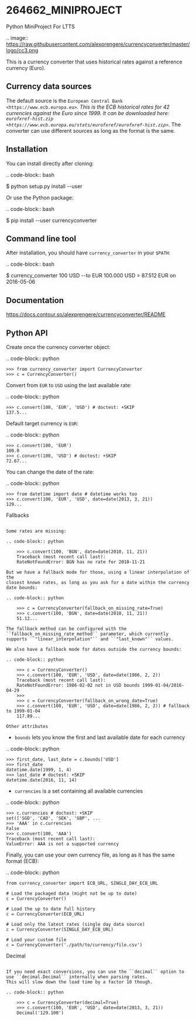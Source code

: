 # 264662_MINIPROJECT

Python MiniProject For LTTS


.. image:: https://raw.githubusercontent.com/alexprengere/currencyconverter/master/logo/cc3.png

This is a currency converter that uses historical rates against a reference currency (Euro).

Currency data sources
---------------------

The default source is the `European Central Bank <https://www.ecb.europa.eu>`_. This is the ECB historical rates for 42 currencies against the Euro since 1999.
It can be downloaded here: `eurofxref-hist.zip <https://www.ecb.europa.eu/stats/eurofxref/eurofxref-hist.zip>`_.
The converter can use different sources as long as the format is the same.

Installation
------------

You can install directly after cloning:

.. code-block:: bash

 $ python setup.py install --user

Or use the Python package:

.. code-block:: bash

  $ pip install --user currencyconverter

Command line tool
-----------------

After installation, you should have ``currency_converter`` in your ``$PATH``:

.. code-block:: bash

 $ currency_converter 100 USD --to EUR
 100.000 USD = 87.512 EUR on 2016-05-06
 
Documentation
-------------
https://docs.contour.so/alexprengere/currencyconverter/README

Python API
----------

Create once the currency converter object:

.. code-block:: python

    >>> from currency_converter import CurrencyConverter
    >>> c = CurrencyConverter()

Convert from ``EUR`` to ``USD`` using the last available rate:

.. code-block:: python

    >>> c.convert(100, 'EUR', 'USD') # doctest: +SKIP
    137.5...

Default target currency is ``EUR``:

.. code-block:: python

    >>> c.convert(100, 'EUR')
    100.0
    >>> c.convert(100, 'USD') # doctest: +SKIP
    72.67...

You can change the date of the rate:

.. code-block:: python

    >>> from datetime import date # datetime works too
    >>> c.convert(100, 'EUR', 'USD', date=date(2013, 3, 21))
    129...

Fallbacks
~~~~~~~~~

Some rates are missing:

.. code-block:: python

    >>> c.convert(100, 'BGN', date=date(2010, 11, 21))
    Traceback (most recent call last):
    RateNotFoundError: BGN has no rate for 2010-11-21

But we have a fallback mode for those, using a linear interpolation of the
closest known rates, as long as you ask for a date within the currency date bounds:

.. code-block:: python

    >>> c = CurrencyConverter(fallback_on_missing_rate=True)
    >>> c.convert(100, 'BGN', date=date(2010, 11, 21))
    51.12...

The fallback method can be configured with the ``fallback_on_missing_rate_method`` parameter, which currently supports ``"linear_interpolation"`` and ``"last_known"`` values.

We also have a fallback mode for dates outside the currency bounds:

.. code-block:: python

    >>> c = CurrencyConverter()
    >>> c.convert(100, 'EUR', 'USD', date=date(1986, 2, 2))
    Traceback (most recent call last):
    RateNotFoundError: 1986-02-02 not in USD bounds 1999-01-04/2016-04-29
    >>> 
    >>> c = CurrencyConverter(fallback_on_wrong_date=True)
    >>> c.convert(100, 'EUR', 'USD', date=date(1986, 2, 2)) # fallback to 1999-01-04
    117.89...

Other attributes
~~~~~~~~~~~~~~~~

+ ``bounds`` lets you know the first and last available date for each currency

.. code-block:: python

    >>> first_date, last_date = c.bounds['USD']
    >>> first_date
    datetime.date(1999, 1, 4)
    >>> last_date # doctest: +SKIP
    datetime.date(2016, 11, 14)

+ ``currencies`` is a set containing all available currencies

.. code-block:: python

    >>> c.currencies # doctest: +SKIP
    set(['SGD', 'CAD', 'SEK', 'GBP', ...
    >>> 'AAA' in c.currencies
    False
    >>> c.convert(100, 'AAA')
    Traceback (most recent call last):
    ValueError: AAA is not a supported currency

Finally, you can use your own currency file, as long as it has the same format (ECB):

.. code-block:: python

    from currency_converter import ECB_URL, SINGLE_DAY_ECB_URL

    # Load the packaged data (might not be up to date)
    c = CurrencyConverter()

    # Load the up to date full history
    c = CurrencyConverter(ECB_URL)

    # Load only the latest rates (single day data source)
    c = CurrencyConverter(SINGLE_DAY_ECB_URL)

    # Load your custom file
    c = CurrencyConverter('./path/to/currency/file.csv')

Decimal
~~~~~~~

If you need exact conversions, you can use the ``decimal`` option to use ``decimal.Decimal`` internally when parsing rates.
This will slow down the load time by a factor 10 though.

.. code-block:: python

    >>> c = CurrencyConverter(decimal=True)
    >>> c.convert(100, 'EUR', 'USD', date=date(2013, 3, 21))
    Decimal('129.100')
